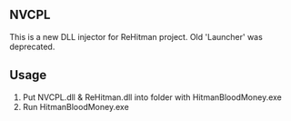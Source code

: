NVCPL
-----

This is a new DLL injector for ReHitman project. Old 'Launcher' was deprecated. 

Usage
------

 1. Put NVCPL.dll & ReHitman.dll into folder with HitmanBloodMoney.exe
 2. Run HitmanBloodMoney.exe